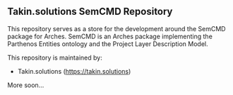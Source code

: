 ## Takin.solutions SemCMD Repository ##

This repository serves as a store for the development around the SemCMD package for Arches. SemCMD is an Arches package implementing the Parthenos Entities ontology and the Project Layer Description Model.

This repository is maintained by:

- Takin.solutions (https://takin.solutions)

More soon...